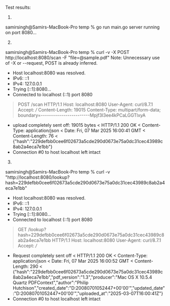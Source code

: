 Test results:

1. 
samirsingh@Samirs-MacBook-Pro temp % go run main.go
server running on port 8080...


2.

samirsingh@Samirs-MacBook-Pro temp % curl -v -X POST http://localhost:8080/scan -F "file=@sample.pdf"
Note: Unnecessary use of -X or --request, POST is already inferred.
* Host localhost:8080 was resolved.
* IPv6: ::1
* IPv4: 127.0.0.1
*   Trying [::1]:8080...
* Connected to localhost (::1) port 8080
> POST /scan HTTP/1.1
> Host: localhost:8080
> User-Agent: curl/8.7.1
> Accept: */*
> Content-Length: 19015
> Content-Type: multipart/form-data; boundary=------------------------Mpjf3I3ee4kPCaLGGTlxyA
> 
* upload completely sent off: 19015 bytes
< HTTP/1.1 200 OK
< Content-Type: application/json
< Date: Fri, 07 Mar 2025 16:00:41 GMT
< Content-Length: 76
< 
{"hash":"229defbb0cee6f02673a5cde290d0673e75a0dc31cec43989c8ab2a4eca7e1bb"}
* Connection #0 to host localhost left intact

3.

samirsingh@Samirs-MacBook-Pro temp % curl -v "http://localhost:8080/lookup?hash=229defbb0cee6f02673a5cde290d0673e75a0dc31cec43989c8ab2a4eca7e1bb"
* Host localhost:8080 was resolved.
* IPv6: ::1
* IPv4: 127.0.0.1
*   Trying [::1]:8080...
* Connected to localhost (::1) port 8080
> GET /lookup?hash=229defbb0cee6f02673a5cde290d0673e75a0dc31cec43989c8ab2a4eca7e1bb HTTP/1.1
> Host: localhost:8080
> User-Agent: curl/8.7.1
> Accept: */*
> 
* Request completely sent off
< HTTP/1.1 200 OK
< Content-Type: application/json
< Date: Fri, 07 Mar 2025 16:00:52 GMT
< Content-Length: 290
< 
{"hash":"229defbb0cee6f02673a5cde290d0673e75a0dc31cec43989c8ab2a4eca7e1bb","pdf_version":"1.3","producer":"Mac OS X 10.5.4 Quartz PDFContext","author":"Philip Hutchison","created_date":"D:20080701052447+00'00'","updated_date":"D:20080701052447+00'00'","uploaded_at":"2025-03-07T16:00:41Z"}
* Connection #0 to host localhost left intact
